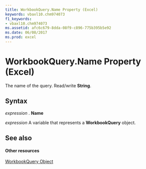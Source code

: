 ```yaml
---
title: WorkbookQuery.Name Property (Excel)
keywords: vbaxl10.chm974073
f1_keywords:
- vbaxl10.chm974073
ms.assetid: afc6c679-8dda-08f9-c896-775b395b5e92
ms.date: 06/08/2017
ms.prod: excel
---
```



# WorkbookQuery.Name Property (Excel)

The name of the query. Read/write **String**.


## Syntax

 _expression_ . **Name**

 _expression_ A variable that represents a **WorkbookQuery** object.


## See also


#### Other resources


[WorkbookQuery Object](workbookquery-object-excel.md)


